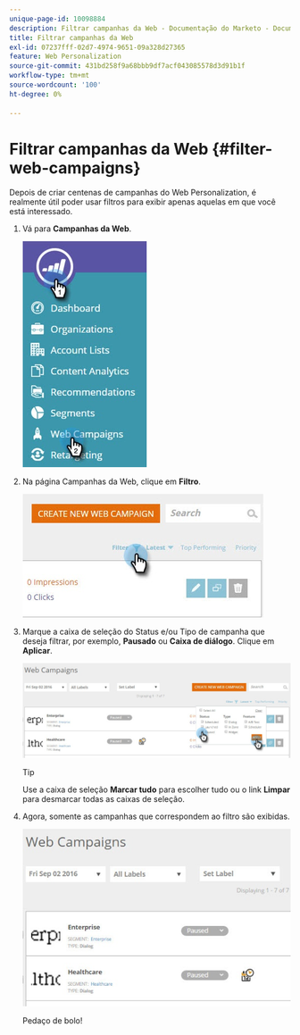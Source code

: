 ```yaml
---
unique-page-id: 10098884
description: Filtrar campanhas da Web - Documentação do Marketo - Documentação do produto
title: Filtrar campanhas da Web
exl-id: 07237fff-02d7-4974-9651-09a328d27365
feature: Web Personalization
source-git-commit: 431bd258f9a68bbb9df7acf043085578d3d91b1f
workflow-type: tm+mt
source-wordcount: '100'
ht-degree: 0%

---
```


# Filtrar campanhas da Web {#filter-web-campaigns}

Depois de criar centenas de campanhas do Web Personalization, é realmente útil poder usar filtros para exibir apenas aquelas em que você está interessado.

1. Vá para **Campanhas da Web**.

   ![](assets/web-campaigns-hand-8.jpg)

1. Na página Campanhas da Web, clique em **Filtro**.

   ![](assets/web-campaigns-page-filter-hand.jpg)

1. Marque a caixa de seleção do Status e/ou Tipo de campanha que deseja filtrar, por exemplo, **Pausado** ou **Caixa de diálogo**. Clique em **Aplicar**.

   ![](assets/web-campaigns-filters-hands.jpg)

   >[!TIP]
   >
   >Use a caixa de seleção **Marcar tudo** para escolher tudo ou o link **Limpar** para desmarcar todas as caixas de seleção.

1. Agora, somente as campanhas que correspondem ao filtro são exibidas.

   ![](assets/web-campaigns-filter-only-paused.jpg)

   Pedaço de bolo!
